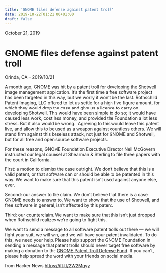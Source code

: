```yaml
---
title: 'GNOME files defense against patent troll'
date: 2019-10-22T01:21:00+01:00
draft: false
---
```


October 21, 2019

GNOME files defense against patent troll
========================================

Orinda, CA – 2019/10/21

A month ago, GNOME was hit by a patent troll for developing the Shotwell image management application. It’s the first time a free software project has been targeted in this way, but we worry it won’t be the last. Rothschild Patent Imaging, LLC offered to let us settle for a high five figure amount, for which they would drop the case and give us a licence to carry on developing Shotwell. This would have been simple to do so; it would have caused less work, cost less money, and provided the Foundation a lot less stress. But it also would be wrong.  Agreeing to this would leave this patent live, and allow this to be used as a weapon against countless others. We will stand firm against this baseless attack, not just for GNOME and Shotwell, but for all free and open source software projects.

For these reasons, GNOME Foundation Executive Director Neil McGovern instructed our legal counsel at Shearman & Sterling to file three papers with the court in California.

First: a motion to dismiss the case outright. We don’t believe that this is a valid patent, or that software can or should be able to be patented in this way. We want to make sure that this patent isn’t used against anyone else, ever.

Second: our answer to the claim. We don’t believe that there is a case GNOME needs to answer to. We want to show that the use of Shotwell, and free software in general, isn’t affected by this patent.

Third: our counterclaim. We want to make sure that this isn’t just dropped when Rothschild realizes we’re going to fight this.

We want to send a message to all software patent trolls out there — we will fight your suit, we will win, and we will have your patent invalidated. To do this, we need your help. Please help support the GNOME Foundation in sending a message that patent trolls should never target free software by making a donation to the [GNOME Patent Troll Defense Fund](https://secure.givelively.org/donate/gnome-foundation-inc/gnome-patent-troll-defense-fund). If you can’t, please help spread the word with your friends on social media.

  
  
from Hacker News https://ift.tt/2W2Mqyy